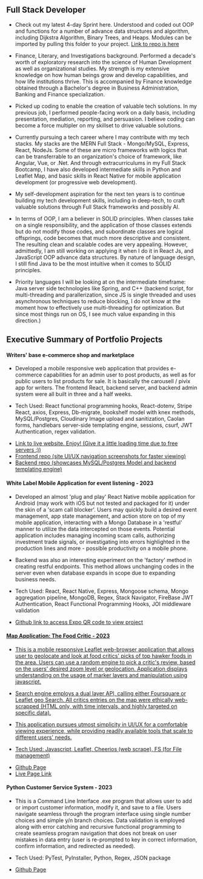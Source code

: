 <h2>Full Stack Developer</h2>
<ul>
  <li>
    <p> Check out my latest 4-day Sprint here. Understood and coded out OOP and functions for a number of advance data structures and algorithm, including Dijkstra Algorithm, Binary Trees, and Heaps. Modules can be imported by pulling this folder to your project. <a href="https://github.com/Kern000/advance-data-structures" target="_blank"> Link to repo is here </a> </p>
    
  </li>
  <p></p>
  <li>
    Finance, Literary, and Investigations background. Performed a decade's worth of exploratory research into the science of Human Development as well as organizational studies. My strength is my extensive knowledge on how human beings grow and develop capabilities, and how life institutions thrive. This is accompanied by Finance knowledge obtained through a Bachelor's degree in Business Administration, Banking and Finance specialization.
  </li>
  <p></p>
  <li>
    Picked up coding to enable the creation of valuable tech solutions. In my previous job, I performed people-facing work on a daily basis, including presentation, mediation, reporting, and persuasion. I believe coding can become a force multipler on my skillset to drive valuable solutions.
  </li>
  <p></p>
  <li>
    Currently pursuing a tech career where I may contribute with my tech stacks. My stacks are the MERN Full Stack - Mongo/MySQL, Express, React, NodeJs. Some of these are micro frameworks with logics that can be transferrable to an organization's choice of framework, like Angular, Vue, or .Net. And through extracurriculums in my Full Stack Bootcamp, I have also developed intermediate skills in Python and Leaflet Map, and basic skills in React Native for mobile application development (or progressive web development).
  </li>
  <p></p>
  <li>
    My self-development aspiration for the next ten years is to continue building my tech development skills, including in deep-tech, to craft valuable solutions through Full Stack frameworks and possibly AI.
  </li>
  <p></p>
    <li>
    In terms of OOP, I am a believer in SOLID principles. When classes take on a single responsibility, and the application of those classes extends but do not modify those codes, and subordinate classes are logical offsprings, code becomes that much more descriptive and consistent. The resulting clean and scalable codes are very appealing. However, admittedly, I am still working on applying it when I do it in React Js, and JavaScript OOP advance data structures. By nature of language design, I still find Java to be the most intuitive when it comes to SOLID principles.
  </li>
  <p></p>
  <p></p>
  <li> Priority languages I will be looking at on the intermediate timeframe: Java server side technologies like Spring, and C++ (backend script, for multi-threading and parallerization, since JS is single threaded and uses asynchronous techniques to reduce blocking, I do not know at the moment how to effectively use multi-threading for optimization. But since most things run on OS, I see much value expanding in this direction.) </li>
</ul>
<h2> Executive Summary of Portfolio Projects </h2>
<h4> Writers' base e-commerce shop and marketplace </h4>

<ul>
  <li>
Developed a mobile responsive web application that provides e-commerce capabilities for an admin user to post products, as well as for public users to list products for sale. It is basically the carousell / pivix app for writers. The frontend React, backend server, and backend admin system were all built in three and a half weeks.
  </li>
<p></p>
  <li>
  Tech Used: React functional programming hooks, React-dotenv, Stripe React, axios, Express, Db-migrate, bookshelf model with knex methods, MySQL/Postgres, Cloudinary Image upload and sanitization, Caolan forms, handlebars server-side templating engine, sessions, csurf, JWT Authentication, regex validation.
  </li>
<p></p>
  <li>
    <a href="https://singular-jalebi-389fbc.netlify.app/#/"> Link to live website. Enjoy! (Give it a little loading time due to free servers :)) </a>
  </li>
  <li>
    <a href="https://github.com/Kern000/proj3-frontend"> Frontend repo (site UI/UX navigation screenshots for faster viewing) </a>
  </li>
  <li>
  <a href="https://github.com/Kern000/project-three-backend"> Backend repo (showcases MySQL/Postgres Model and backend templating engine) </a>
  </li>
</ul>
<h4> White Label Mobile Application for event listening - 2023 </h4>

<ul>
  <li>
Developed an almost 'plug and play' React Native mobile application for Android (may work with iOS but not tested and packaged for it) under the skin of a 'scam call blocker'. Users may quickly build a desired event management, app state management, and action store on top of my mobile application, interacting with a Mongo Database in a 'restful' manner to utilize the data intercepted on those events. Potential application includes managing incoming scam calls, authorizing investment trade signals, or investigating into errors highlighted in the production lines and more - possible productivity on a mobile phone. 
  </li>
<p></p>
<li>
Backend was also an interesting experiment on the 'factory' method in creating restful endpoints. This method allows unchanging codes in the server even when database expands in scope due to expanding business needs.
  </li>
<p></p>
  <li>
  Tech Used: React, React Native, Express, Mongoose schema, Mongo aggregation pipeline, MongoDB, Regex, Stack Navigator, FireBase JWT Authentication, React Functional Programming Hooks, JOI middleware validation
  </li>
<p></p>
  <li>
<a href="https://github.com/Kern000/projectTwoFrontEnd-ReactNative/blob/master/README.md" target="_blank"/> Github link to access Expo QR code to view project
  </li>
</ul>
<p></p>

<h4> Map Application: The Food Critic - 2023 </h4>
<ul>
  <li>
  This is a mobile responsive Leaflet web-browser application that allows user to geolocate and look at food critics' picks of top hawker foods in the area. Users can use a random engine to pick a critic's review, based on the users' desired zoom level or geolocation. Application displays understanding on the usage of marker layers and manipulation using javascript. 
</li>
<p></p>
  <li>
  Search engine employs a dual layer API, calling either Foursquare or Leaflet geo Search. All critics entries on the map were ethically web-scrapped (HTML only, with time intervals, and highly targeted on specific data). 
</li>
<p></p>
   <li>
  This application pursues utmost simplicity in UI/UX for a comfortable viewing experience, while providing readily available tools that scale to different users' needs.
</li>
<p></p>
  <li>
  Tech Used: Javascript, Leaflet, Cheerios (web scrape), FS (for File management)
</li>
<p></p>
  <li>
  <a href="https://github.com/Kern000/project-one" target="_blank"> Github Page </a>
</li>
  <li>
  <a href="https://kern000.github.io/" target="_blank"> Live Page Link </a>
</li>
<p></p>
</ul>

<h4> Python Customer Service System - 2023</h4>
<ul>
  <li>
  This is a Command Line Interface .exe program that allows user to add or import customer information, modify it, and save to a file. Users navigate seamless through the program interface using single number choices and simple y/n branch choices. Data validation is employed along with error catching and recursive functional programming to create seamless program navigation that does not break on user mistakes in data entry (user is re-prompted to key in correct information, confirm information, and redirected as needed).  
</li>
<p></p>
  <li>
  Tech Used: PyTest, PyInstaller, Python, Regex, JSON package
</li>
<p></p>
  <li>
    <a href="https://github.com/Kern000/mini-python-customer-service-options" target="_blank"> Github Page </a>
</li>
</ul>
